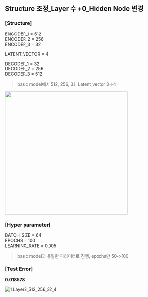 ## Structure 조정_Layer 수 +0_Hidden Node 변경

### [Structure]
ENCODER_1 = 512 </br>
ENCODER_2 = 256 </br>
ENCODER_3 = 32 </br>

LATENT_VECTOR = 4

DECODER_1 = 32 </br>
DECODER_2 = 256 </br>
DECODER_3 = 512 </br>

> basic model에서 512, 256, 32, Latent_vector 3->4 </br>

<img src="https://github.com/park-sangeun/Advanced-ANN/assets/90459890/f1c0994f-e742-4c5a-8a0b-941d2e07ab5b" width = "400">

### [Hyper parameter]
BATCH_SIZE = 64 </br>
EPOCHS = 100 </br>
LEARNING_RATE = 0.005 </br>

> basic model과 동일한 파라미터로 진행, epochs만 50->100 </br>
  
### [Test Error]
<b> 0.018578 </b>

![1 Layer3_512_256_32_4](https://github.com/park-sangeun/Advanced-ANN/assets/90459890/76f2daf0-493c-4b8d-8824-4ab9ed528458)
